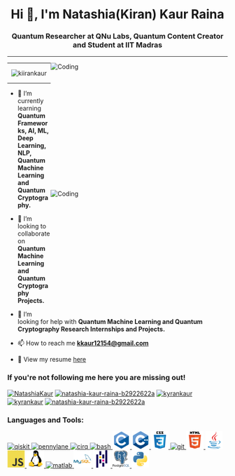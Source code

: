 <h1 align="center">Hi 👋, I'm Natashia(Kiran) Kaur Raina</h1>

<h3 align="center">Quantum Researcher at QNu Labs, Quantum Content Creator and Student at IIT Madras</h3>

---



<img align="right" alt="Coding" width="405" height="290" src="https://nationalcioreview.com/wp-content/uploads/2025/01/TNCR-Staff-2.gif">

<img align="right" alt="Coding" width="405" height="290" src="https://miro.medium.com/v2/resize:fit:640/format:webp/1*cno1u_GOb2lAuTMmG-e14g.gif">



---

<p align="center"> <img src="https://komarev.com/ghpvc/?username=kiirankaur&label=Profile%20views&color=0e75b6&style=flat" alt="kiirankaur" /> </p>

---

- 🌱 I’m currently learning **Quantum Frameworks, AI, ML, Deep Learning, NLP, Quantum Machine Learning and Quantum Cryptography.**

- 👯 I’m looking to collaborate on **Quantum Machine Learning and Quantum Cryptography Projects.**

- 🤝 I’m looking for help with **Quantum Machine Learning and Quantum Cryptography Research Internships and Projects.**

- 📫 How to reach me **kkaur12154@gmail.com**

- 📄 View my resume [here](https://drive.google.com/file/d/17EKB3SVVctLchCRQvi5boAmNSihCiIfd/view?usp=sharing)

<h3 align="left">If you're not following me here you are missing out!</h3>
<p align="left">
<a href="https://twitter.com/NatashiaKaur" target="blank"><img align="center" src="https://raw.githubusercontent.com/rahuldkjain/github-profile-readme-generator/master/src/images/icons/Social/twitter.svg" alt="NatashiaKaur" height="30" width="40" /></a>
<a href="https://www.linkedin.com/in/kiran-kaur-raina-b2922622a/" target="blank"><img align="center" src="https://raw.githubusercontent.com/rahuldkjain/github-profile-readme-generator/master/src/images/icons/Social/linked-in-alt.svg" alt="natashia-kaur-raina-b2922622a" height="30" width="40" /></a>
<a href="https://www.instagram.com/natashiakaurraina" target="blank"><img align="center" src="https://raw.githubusercontent.com/rahuldkjain/github-profile-readme-generator/master/src/images/icons/Social/instagram.svg" alt="kyrankaur" height="30" width="40" /></a>
<a href="https://www.youtube.com/channel/UCbsfNRBEOwlYnp-CtT7i9xg" target="blank"><img align="center" src="https://raw.githubusercontent.com/rahuldkjain/github-profile-readme-generator/master/src/images/icons/Social/youtube.svg" alt="kyrankaur" height="30" width="40" /></a>
<a href="https://medium.com/@natashiakaurraina" target="blank"><img align="center" src="https://raw.githubusercontent.com/rahuldkjain/github-profile-readme-generator/master/src/images/icons/Social/medium.svg" alt="natashia-kaur-raina-b2922622a" height="30" width="40" /></a>
</p>

<h3 align="left">Languages and Tools:</h3>
<p align="left"> <a href="https://qiskit.org/" target="_blank" rel="noreferrer"> <img src="https://encrypted-tbn0.gstatic.com/images?q=tbn:ANd9GcSZ-5q-sm3skVUUkXufUO8dgL7c3BMU5aWvMyBRD-M3roB-nC7EzP5rZfBjUpJijnig2WI&usqp=CAU" alt="qiskit" width="140" height="80"/> </a> <a href="https://pennylane.ai/" target="_blank" rel="noreferrer"> <img src="https://pbs.twimg.com/media/FYmCwpqWIAA_EUU.jpg:large" alt="pennylane" width="140" height="80"/> </a> <a href="https://quantumai.google/cirq" target="_blank" rel="noreferrer"> <img src="https://repository-images.githubusercontent.com/114306758/2566b800-6601-11e9-9f2d-36d3354da949" alt="cirq" width="80" height="40"/> </a> <a href="https://www.gnu.org/software/bash/" target="_blank" rel="noreferrer"> <img src="https://www.vectorlogo.zone/logos/gnu_bash/gnu_bash-icon.svg" alt="bash" width="40" height="40"/> </a> <a href="https://www.cprogramming.com/" target="_blank" rel="noreferrer"> <img src="https://raw.githubusercontent.com/devicons/devicon/master/icons/c/c-original.svg" alt="c" width="40" height="40"/> </a> <a href="https://www.w3schools.com/cpp/" target="_blank" rel="noreferrer"> <img src="https://raw.githubusercontent.com/devicons/devicon/master/icons/cplusplus/cplusplus-original.svg" alt="cplusplus" width="40" height="40"/> </a> <a href="https://www.w3schools.com/css/" target="_blank" rel="noreferrer"> <img src="https://raw.githubusercontent.com/devicons/devicon/master/icons/css3/css3-original-wordmark.svg" alt="css3" width="40" height="40"/> </a> <a href="https://git-scm.com/" target="_blank" rel="noreferrer"> <img src="https://www.vectorlogo.zone/logos/git-scm/git-scm-icon.svg" alt="git" width="40" height="40"/> </a> <a href="https://www.w3.org/html/" target="_blank" rel="noreferrer"> <img src="https://raw.githubusercontent.com/devicons/devicon/master/icons/html5/html5-original-wordmark.svg" alt="html5" width="40" height="40"/> </a> <a href="https://www.java.com" target="_blank" rel="noreferrer"> <img src="https://raw.githubusercontent.com/devicons/devicon/master/icons/java/java-original.svg" alt="java" width="40" height="40"/> </a> <a href="https://developer.mozilla.org/en-US/docs/Web/JavaScript" target="_blank" rel="noreferrer"> <img src="https://raw.githubusercontent.com/devicons/devicon/master/icons/javascript/javascript-original.svg" alt="javascript" width="40" height="40"/> </a> <a href="https://www.linux.org/" target="_blank" rel="noreferrer"> <img src="https://raw.githubusercontent.com/devicons/devicon/master/icons/linux/linux-original.svg" alt="linux" width="40" height="40"/> </a> <a href="https://www.mathworks.com/" target="_blank" rel="noreferrer"> <img src="https://upload.wikimedia.org/wikipedia/commons/2/21/Matlab_Logo.png" alt="matlab" width="40" height="40"/> </a> <a href="https://www.mysql.com/" target="_blank" rel="noreferrer"> <img src="https://raw.githubusercontent.com/devicons/devicon/master/icons/mysql/mysql-original-wordmark.svg" alt="mysql" width="40" height="40"/> </a> <a href="https://pandas.pydata.org/" target="_blank" rel="noreferrer"> <img src="https://raw.githubusercontent.com/devicons/devicon/2ae2a900d2f041da66e950e4d48052658d850630/icons/pandas/pandas-original.svg" alt="pandas" width="40" height="40"/> </a> <a href="https://www.postgresql.org" target="_blank" rel="noreferrer"> <img src="https://raw.githubusercontent.com/devicons/devicon/master/icons/postgresql/postgresql-original-wordmark.svg" alt="postgresql" width="40" height="40"/> </a> <a href="https://www.python.org" target="_blank" rel="noreferrer"> <img src="https://raw.githubusercontent.com/devicons/devicon/master/icons/python/python-original.svg" alt="python" width="40" height="40"/> </a> </p>






